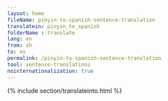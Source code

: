 ```yaml
---
layout: home
fileName: pinyin-to-spanish-sentence-translation
translatein: pinyin_to_spanish
folderName : translate
lang: en
from: zh
to: es
permalink: /pinyin-to-spanish-sentence-translation
tool: sentence-translations
nointernationalization: true
---
```

{% include section/translateinto.html %}
